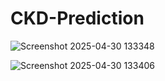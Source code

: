 # CKD-Prediction

![Screenshot 2025-04-30 133348](https://github.com/user-attachments/assets/cb5e82bc-6e82-4a66-8fc3-1b1dce90054c)

![Screenshot 2025-04-30 133406](https://github.com/user-attachments/assets/109004cc-fea1-4c5d-91af-b2b8e64e54ff)
